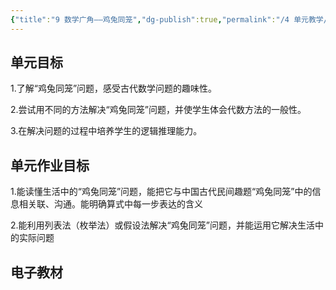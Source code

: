 ```yaml
---
{"title":"9 数学广角——鸡兔同笼","dg-publish":true,"permalink":"/4 单元教学/4B 四下/9 数学广角 —— 鸡兔同笼/","dgPassFrontmatter":true,"noteIcon":""}
---
```



## 单元目标

1.了解“鸡兔同笼”问题，感受古代数学问题的趣味性。

2.尝试用不同的方法解决“鸡兔同笼”问题，并使学生体会代数方法的一般性。

3.在解决问题的过程中培养学生的逻辑推理能力。

## 单元作业目标

1.能读懂生活中的“鸡兔同笼”问题，能把它与中国古代民间趣题“鸡兔同笼”中的信息相关联、沟通。能明确算式中每一步表达的含义

2.能利用列表法（枚举法）或假设法解决“鸡兔同笼”问题，并能运用它解决生活中的实际问题

## 电子教材


